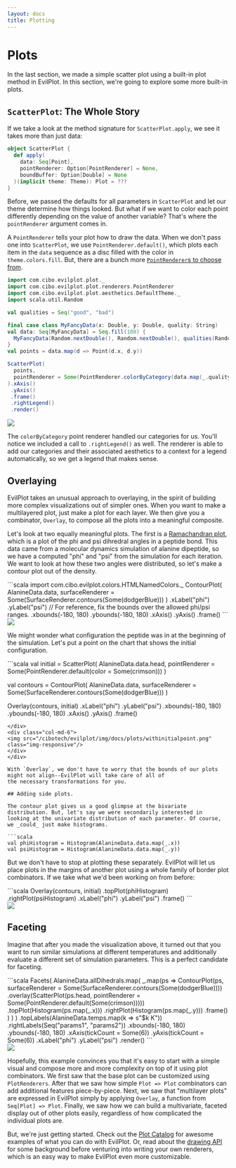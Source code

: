 ```yaml
---
layout: docs
title: Plotting
---
```


# Plots

In the last section, we made a simple scatter plot using a built-in plot method in EvilPlot. In this section, we're
going to explore some more built-in plots.

## `ScatterPlot`: The Whole Story

If we take a look at the method signature for `ScatterPlot.apply`, we see it takes more than just data:
```scala
object ScatterPlot {
  def apply(
    data: Seq[Point],
    pointRenderer: Option[PointRenderer] = None,
    boundBuffer: Option[Double] = None
  )(implicit theme: Theme): Plot = ???
}
```

Before, we passed the defaults for all parameters in `ScatterPlot` and let our theme determine how things looked.
But what if we want to color each point differently depending on the value of another variable? That's where the
`pointRenderer` argument comes in.

<!-- Link to Scaladoc here. -->
A `PointRenderer` tells your plot how to draw the data. When we don't pass one into `ScatterPlot`, we use
`PointRenderer.default()`, which plots each item in the `data` sequence as a disc filled with the color in
`theme.colors.fill`. But, there are a bunch more [`PointRenderer`s to choose from](deadlink).

<div class="row">
<div class="col-md-6" markdown="1">

```scala
import com.cibo.evilplot.plot._
import com.cibo.evilplot.plot.renderers.PointRenderer
import com.cibo.evilplot.plot.aesthetics.DefaultTheme._
import scala.util.Random

val qualities = Seq("good", "bad")

final case class MyFancyData(x: Double, y: Double, quality: String)
val data: Seq[MyFancyData] = Seq.fill(100) {
  MyFancyData(Random.nextDouble(), Random.nextDouble(), qualities(Random.nextInt(2)))
}
val points = data.map(d => Point(d.x, d.y))

ScatterPlot(
  points,
  pointRenderer = Some(PointRenderer.colorByCategory(data.map(_.quality)))
).xAxis()
 .yAxis()
 .frame()
 .rightLegend()
 .render()
```
</div>
<div class="col-md-6">
  <img src="/cibotech/evilplot/img/docs/plots/pointrenderer.png" class="img-responsive"/>
</div>
</div>

The `colorByCategory` point renderer handled our categories for us. You'll notice we included a call to `.rightLegend()`
as well. The renderer is able to add our categories and their associated aesthetics to a context for a legend
automatically, so we get a legend that makes sense.

## Overlaying

EvilPlot takes an unusual approach to overlaying, in the spirit of building more complex visualizations out of simpler
ones. When you want to make a multilayered plot, just make a plot for each layer. We then give you a combinator,
`Overlay`, to compose all the plots into a meaningful composite.

Let's look at two equally meaningful plots. The first is a
[Ramachandran plot](https://en.wikipedia.org/wiki/Ramachandran_plot), which is a plot of the phi and psi dihredral
angles in a peptide bond. This data came from a molecular dynamics simulation of alanine dipeptide, so we have a
computed "phi" and "psi" from the simulation for each iteration. We want to look at how these two angles were
distributed, so let's make a contour plot out of the density.

<div class="row">
<div class="col-md-6" markdown="1">
```scala
import com.cibo.evilplot.colors.HTMLNamedColors._
ContourPlot(
  AlanineData.data,
  surfaceRenderer = Some(SurfaceRenderer.contours(Some(dodgerBlue)))
)
  .xLabel("phi")
  .yLabel("psi")
  // For reference, fix the bounds over the allowed phi/psi ranges.
  .xbounds(-180, 180)
  .ybounds(-180, 180)
  .xAxis()
  .yAxis()
  .frame()
```
</div>
<div class="col-md-6">
  <img src="/cibotech/evilplot/img/docs/plots/contour.png" class="img-responsive"/>
</div>
</div>

We might wonder what configuration the peptide was in at the beginning of the simulation. Let's put a point on
the chart that shows the initial configuration.
<div class="row">
<div class="col-md-6" markdown="1">
```scala
val initial = ScatterPlot(
  AlanineData.data.head,
  pointRenderer = Some(PointRenderer.default(color = Some(crimson)))
)

val contours = ContourPlot(
  AlanineData.data,
  surfaceRenderer = Some(SurfaceRenderer.contours(Some(dodgerBlue)))
)

Overlay(contours, initial)
  .xLabel("phi")
  .yLabel("psi")
  .xbounds(-180, 180)
  .ybounds(-180, 180)
  .xAxis()
  .yAxis()
  .frame()
```
</div>
<div class="col-md-6">
<img src="/cibotech/evilplot/img/docs/plots/withinitialpoint.png" class="img-responsive"/>
</div>
</div>

With `Overlay`, we don't have to worry that the bounds of our plots might not align--EvilPlot will take care of all of
the necessary transformations for you.

## Adding side plots.

The contour plot gives us a good glimpse at the bivariate distribution. But, let's say we were secondarily interested in
looking at the univariate distribution of each parameter. Of course, we _could_ just make histograms.

```scala
val phiHistogram = Histogram(AlanineData.data.map(_.x))
val psiHistogram = Histogram(AlanineData.data.map(_.y))
```

But we don't have to stop at plotting these separately. EvilPlot will let us place plots in the margins of another plot
using a whole family of border plot combinators. If we take what we'd been working on from before:

<div class="row">
<div class="col-md-6" markdown="1">
```scala
Overlay(contours, initial)
  .topPlot(phiHistogram)
  .rightPlot(psiHistogram)
  .xLabel("phi")
  .yLabel("psi")
  .frame()
```
</div>
<div class="col-md-6">
  <img src="/cibotech/evilplot/img/docs/plots/sideplots.png" class="img-responsive"/>
</div>
</div>

## Faceting

Imagine that after you made the visualization above, it turned out that you want to run similar simulations at different
temperatures and additionally evaluate a different set of simulation parameters. This is a perfect candidate for
faceting.

<!-- TODO: Fix these axes. These axes are super ugly and -180-180 is standard for Rama plots -->

<div class="row">
<div class="col-md-6" markdown="1">
```scala
Facets(
  AlanineData.allDihedrals.map(
    _.map(ps =>
      ContourPlot(ps,
       surfaceRenderer = Some(SurfaceRenderer.contours(Some(dodgerBlue))))
        .overlay(ScatterPlot(ps.head,
           pointRenderer = Some(PointRenderer.default(Some(crimson)))))
        .topPlot(Histogram(ps.map(_.x)))
        .rightPlot(Histogram(ps.map(_.y)))
        .frame()
    )
  )
)
  .topLabels(AlanineData.temps.map(k => s"$k K"))
  .rightLabels(Seq("params1", "params2"))
  .xbounds(-180, 180)
  .ybounds(-180, 180)
  .xAxis(tickCount = Some(6))
  .yAxis(tickCount = Some(6))
  .xLabel("phi")
  .yLabel("psi")
  .render()
```
</div>
<div class="col-md-6">
  <img src="/cibotech/evilplot/img/docs/plots/facetedcontours.png" class="img-responsive"/>
</div>
</div>

Hopefully, this example convinces you that it's easy to start with a simple visual and compose more and more complexity
on top of it using plot combinators. We first saw that the base plot can be customized using `PlotRenderers`. After that
we saw how simple `Plot => Plot` combinators can add additional features piece-by-piece. Next, we saw that
"multilayer plots" are expressed in EvilPlot simply by applying `Overlay`, a function from `Seq[Plot] => Plot`.
Finally, we saw how we can build a multivariate, faceted display out of other plots easily, regardless of how
complicated the individual plots are.

But, we're just getting started. Check out the [Plot Catalog](plot-catalog.html) for awesome examples of what you can do
with EvilPlot. Or, read about the [drawing API](drawing-api.html) for some background before venturing into writing your
own renderers, which is an easy way to make EvilPlot even more customizable.
